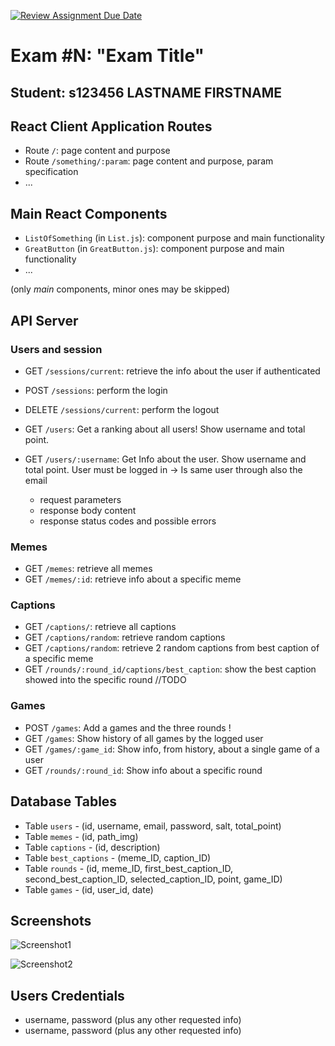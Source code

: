 [![Review Assignment Due Date](https://classroom.github.com/assets/deadline-readme-button-22041afd0340ce965d47ae6ef1cefeee28c7c493a6346c4f15d667ab976d596c.svg)](https://classroom.github.com/a/AVMm0VzU)
# Exam #N: "Exam Title"
## Student: s123456 LASTNAME FIRSTNAME 

## React Client Application Routes

- Route `/`: page content and purpose
- Route `/something/:param`: page content and purpose, param specification
- ...


## Main React Components

- `ListOfSomething` (in `List.js`): component purpose and main functionality
- `GreatButton` (in `GreatButton.js`): component purpose and main functionality
- ...

(only _main_ components, minor ones may be skipped)


## API Server

### Users and session
- GET `/sessions/current`: retrieve the info about the user if authenticated
- POST `/sessions`: perform the login
- DELETE `/sessions/current`: perform the logout

- GET `/users`: Get a ranking about all users! Show username and total point.
- GET `/users/:username`: Get Info about the user. Show username and total point. User must be logged in -> Is same user through also the email
  - request parameters
  - response body content
  - response status codes and possible errors

### Memes
- GET `/memes`: retrieve all memes
- GET `/memes/:id`: retrieve info about a specific meme

### Captions
- GET `/captions/`: retrieve all captions
- GET `/captions/random`: retrieve random captions
- GET `/captions/random`: retrieve 2 random captions from best caption of a specific meme
- GET `/rounds/:round_id/captions/best_caption`: show the best caption showed into the specific round //TODO


### Games
- POST `/games`: Add a games and the three rounds !
- GET `/games`: Show history of all games by the logged user
- GET `/games/:game_id`: Show info, from history, about a single game of a user
- GET `/rounds/:round_id`: Show info about a specific round  

## Database Tables

- Table `users` - (id, username, email, password, salt, total_point)
- Table `memes` - (id, path_img)
- Table `captions` - (id, description)
- Table `best_captions` - (meme_ID, caption_ID)
- Table `rounds` - (id, meme_ID, first_best_caption_ID, second_best_caption_ID, selected_caption_ID, point, game_ID)
- Table `games` - (id, user_id, date)

## Screenshots

![Screenshot1](./img/screenshot.jpg)

![Screenshot2](./img/screenshot.jpg)


## Users Credentials

- username, password (plus any other requested info)
- username, password (plus any other requested info)
